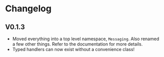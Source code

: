 # Changelog
## V0.1.3
 - Moved everything into a top level namespace, `Messaging`. Also renamed a few other things. Refer to the documentation for more details.
 - Typed handlers can now exist without a convenience class!

